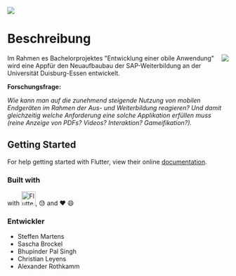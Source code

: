 
![](https://www.erp4students.de/App_Themes/erp4students-de_1801/images/header.jpg)
# Beschreibung

<img src="https://static.wiwi.uni-due.de/user-upload/iis-logo.png" align="right">

Im Rahmen es Bachelorprojektes "Entwicklung einer obile Anwendung" wird eine Appfür den Neuaufbaubau der SAP-Weiterbildung an der Universität Duisburg-Essen entwickelt.

**Forschungsfrage:**

_Wie kann man auf die zunehmend steigende Nutzung von mobilen Endgeräten im Rahmen der Aus- und Weiterbildung reagieren? Und damit gleichzeitig welche Anforderung eine solche Applikation erfüllen muss (reine Anzeige von PDFs? Videos? Interaktion? Gameifikation?)._



## Getting Started

For help getting started with Flutter, view their online
[documentation](https://flutter.io/).

### Built with
with <img src="https://flutter.io/images/flutter-mark-square-100.png" alt="Flutter" width="32" height="32" />, :sweat: and :heart: :smile:

### Entwickler

* Steffen Martens
* Sascha Brockel
* Bhupinder Pal Singh
* Christian Leyens
* Alexander Rothkamm